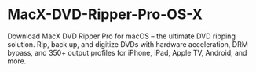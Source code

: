 # MacX-DVD-Ripper-Pro-OS-X
Download MacX DVD Ripper Pro for macOS – the ultimate DVD ripping solution. Rip, back up, and digitize DVDs with hardware acceleration, DRM bypass, and 350+ output profiles for iPhone, iPad, Apple TV, Android, and more.
